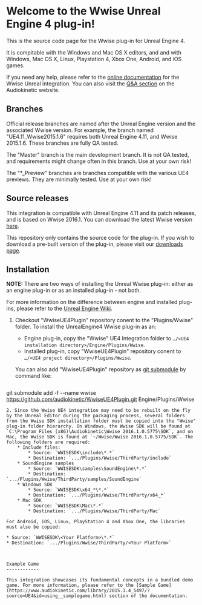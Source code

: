 Welcome to the Wwise Unreal Engine 4 plug-in!
=================================================

This is the source code page for the Wwise plug-in for Unreal Engine 4.

It is compitable with the Windows and Mac OS X editors, and and with Windows, Mac OS X, Linux, Playstation 4, Xbox One, Android, and iOS games.

If you need any help, please refer to the [online documentation](https://www.audiokinetic.com/library/2015.1.6_5553/?source=UE4&id=index.html) for the Wwise Unreal integration. You can also visit the [Q&A section](https://www.audiokinetic.com/qa/) on the Audiokinetic website.


Branches
--------

Official release branches are named after the Unreal Engine version and the associated Wwise version. For example, the branch named "UE4.11_Wwise2015.1.6" requires both Unreal Engine 4.11, and Wwise 2015.1.6. These branches are fully QA tested.

The "Master" branch is the main development branch. It is not QA tested, and requirements might change often in this branch. Use at your own risk!

The "*_Preview" branches are branches compatible with the various UE4 previews. They are minimally tested. Use at your own risk!


Source releases
---------------

This integration is compatible with Unreal Engine 4.11 and its patch releases, and is based on Wwise 2016.1. You can download the latest Wwise version [here](http://www.audiokinetic.com/downloads/).

This repository only contains the source code for the plug-in. If you wish to download a pre-built version of the plug-in, please visit our [downloads page](http://www.audiokinetic.com/downloads/).

Installation
------------

**NOTE:** There are two ways of installing the Unreal Wwise plug-in: either as an engine plug-in or as an installed plug-in - not both.

For more information on the difference between engine and installed plug-ins, please refer to the [Unreal Engine Wiki](https://wiki.unrealengine.com/An_Introduction_to_UE4_Plugins#Engine_vs._Installed).

1. Checkout "WwiseUE4Plugin" repository conent to the "Plugins/Wwise" folder. To install the UnrealEngine4 Wwise plug-in as an:
	* Engine plug-in, copy the "Wwise" UE4 Integration folder to `…/<UE4 installation directory>/Engine/Plugins/Wwise`.
	* Installed plug-in, copy "WwiseUE4Plugin" repository conent to `…/<UE4 project directory>/Plugins/Wwise`.

    You can also add "WwiseUE4Plugin" repository as [git submodule](https://git-scm.com/docs/git-submodule) by command like:
    ```bash
git submodule add -f --name wwise https://github.com/audiokinetic/WwiseUE4Plugin.git Engine/Plugins/Wwise
```
2. Since the Wwise UE4 integration may need to be rebuilt on the fly by the Unreal Editor during the packaging process, several folders from the Wwise SDK installation folder must be copied into the "Wwise" plug-in folder hierarchy. On Windows, the Wwise SDK will be found at `C:\Program Files (x86)\Audiokinetic\Wwise 2016.1.0.5775\SDK`, and on Mac, the Wwise SDK is found at `~/Wwise/Wwise 2016.1.0.5775/SDK`. The following folders are required:
	* Include files:
		* Source: `WWISESDK\include\*.*`
		* Destination: `.../Plugins/Wwise/ThirdParty/include`
	* SoundEngine samples
		* Source: `WWISESDK\samples\SoundEngine\*.*`
		* Destination: `.../Plugins/Wwise/ThirdParty/samples/SoundEngine`
	* Windows SDK
		* Source: `WWISESDK\x64_*\*.*`
		* Destination: `.../Plugins/Wwise/ThirdParty/x64_*`
	* Mac SDK
		* Source: `WWISESDK\Mac\*.*`
		* Destination: `.../Plugins/Wwise/ThirdParty/Mac`

For Android, iOS, Linux, PlayStation 4 and Xbox One, the libraries must also be copied:

* Source: `WWISESDK\<Your Platform>\*.*`
* Destination: `.../Plugins/Wwise/ThirdParty/<Your Platform>`



Example Game
------------

This integration showcases its fundamental concepts in a bundled demo game. For more information, please refer to the [Sample Game](https://www.audiokinetic.com/library/2015.1.4_5497/?source=UE4&id=using__samplegame.html) section of the documentation.